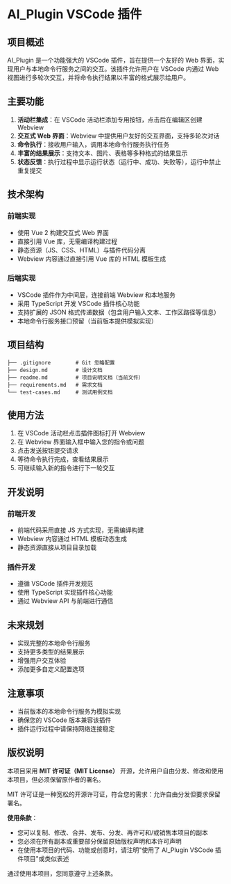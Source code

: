 # AI_Plugin VSCode 插件

## 项目概述
AI_Plugin 是一个功能强大的 VSCode 插件，旨在提供一个友好的 Web 界面，实现用户与本地命令行服务之间的交互。该插件允许用户在 VSCode 内通过 Web 视图进行多轮次交互，并将命令执行结果以丰富的格式展示给用户。

## 主要功能

1. **活动栏集成**：在 VSCode 活动栏添加专用按钮，点击后在编辑区创建 Webview
2. **交互式 Web 界面**：Webview 中提供用户友好的交互界面，支持多轮次对话
3. **命令执行**：接收用户输入，调用本地命令行服务执行任务
4. **丰富的结果展示**：支持文本、图片、表格等多种格式的结果显示
5. **状态反馈**：执行过程中显示运行状态（运行中、成功、失败等），运行中禁止重复提交

## 技术架构

### 前端实现
- 使用 Vue 2 构建交互式 Web 界面
- 直接引用 Vue 库，无需编译构建过程
- 静态资源（JS、CSS、HTML）与插件代码分离
- Webview 内容通过直接引用 Vue 库的 HTML 模板生成

### 后端实现
- VSCode 插件作为中间层，连接前端 Webview 和本地服务
- 采用 TypeScript 开发 VSCode 插件核心功能
- 支持扩展的 JSON 格式传递数据（包含用户输入文本、工作区路径等信息）
- 本地命令行服务接口预留（当前版本提供模拟实现）

## 项目结构

```
├── .gitignore        # Git 忽略配置
├── design.md         # 设计文档
├── readme.md         # 项目说明文档（当前文件）
├── requirements.md   # 需求文档
└── test-cases.md     # 测试用例文档
```

## 使用方法

1. 在 VSCode 活动栏点击插件图标打开 Webview
2. 在 Webview 界面输入框中输入您的指令或问题
3. 点击发送按钮提交请求
4. 等待命令执行完成，查看结果展示
5. 可继续输入新的指令进行下一轮交互

## 开发说明

### 前端开发
- 前端代码采用直接 JS 方式实现，无需编译构建
- Webview 内容通过 HTML 模板动态生成
- 静态资源直接从项目目录加载

### 插件开发
- 遵循 VSCode 插件开发规范
- 使用 TypeScript 实现插件核心功能
- 通过 Webview API 与前端进行通信

## 未来规划
- 实现完整的本地命令行服务
- 支持更多类型的结果展示
- 增强用户交互体验
- 添加更多自定义配置选项

## 注意事项
- 当前版本的本地命令行服务为模拟实现
- 确保您的 VSCode 版本兼容该插件
- 插件运行过程中请保持网络连接稳定

## 版权说明
本项目采用 **MIT 许可证（MIT License）** 开源，允许用户自由分发、修改和使用本项目，但必须保留原作者的署名。

MIT 许可证是一种宽松的开源许可证，符合您的需求：允许自由分发但要求保留署名。

**使用条款**：
- 您可以复制、修改、合并、发布、分发、再许可和/或销售本项目的副本
- 您必须在所有副本或重要部分保留原始版权声明和本许可声明
- 在使用本项目的代码、功能或创意时，请注明"使用了 AI_Plugin VSCode 插件项目"或类似表述

通过使用本项目，您同意遵守上述条款。
